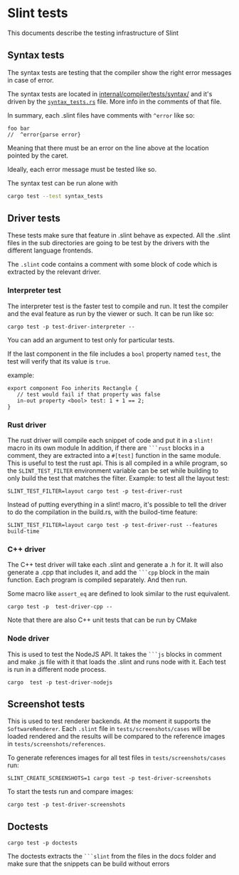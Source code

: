 <!-- Copyright © SixtyFPS GmbH <info@slint.dev> ; SPDX-License-Identifier: MIT -->
# Slint tests

This documents describe the testing infrastructure of Slint

## Syntax tests

The syntax tests are testing that the compiler show the right error messages in case of error.

The syntax tests are located in [internal/compiler/tests/syntax/](../internal/compiler/tests/syntax/) and it's driven by the
[`syntax_tests.rs`](../internal/compiler/tests/syntax_tests.rs) file. More info in the comments of that file.

In summary, each .slint files have comments with `^error` like so:

```ignore
foo bar
//  ^error{parse error}
```

Meaning that there must be an error on the line above at the location pointed by the caret.

Ideally, each error message must be tested like so.

The syntax test can be run alone with

```sh
cargo test --test syntax_tests
```

## Driver tests

These tests make sure that feature in .slint behave as expected.
All the .slint files in the sub directories are going to be test by the drivers with the different
language frontends.

The `.slint` code contains a comment with some block of code which is extracted by the relevant driver.

### Interpreter test

The interpreter test is the faster test to compile and run. It test the compiler and the eval feature
as run by the viewer or such. It can be run like so:

```
cargo test -p test-driver-interpreter --
```

You can add an argument to test only for particular tests.

If the last component in the file includes a `bool` property named `test`, the test will verify that its value is `true`.

example:

```slint
export component Foo inherits Rectangle {
   // test would fail if that property was false
   in-out property <bool> test: 1 + 1 == 2;
}
```

### Rust driver

The rust driver will compile each snippet of code and put it in a `slint!` macro in its own module
In addition, if there are ```` ```rust ```` blocks in a comment, they are extracted into a `#[test]`
function in the same module. This is useful to test the rust api.
This is all compiled in a while program, so the `SLINT_TEST_FILTER` environment variable can be
set while building to only build the test that matches the filter.
Example: to test all the layout test:

```
SLINT_TEST_FILTER=layout cargo test -p test-driver-rust
```

Instead of putting everything in a slint! macro, it's possible to tell the driver to do the
compilation in the build.rs, with the builod-time feature:

```
SLINT_TEST_FILTER=layout cargo test -p test-driver-rust --features build-time
```

### C++ driver

The C++ test driver will take each .slint and generate a .h for it. It will also generate a .cpp that
includes it, and add the ```` ```cpp ```` block in the main function.
Each program is compiled separately. And then run.

Some macro like `assert_eq` are defined to look similar to the rust equivalent.

```
cargo test -p  test-driver-cpp --
```

Note that there are also C++ unit tests that can be run by CMake

### Node driver

This is used to test the NodeJS API. It takes the ```` ```js ```` blocks in comment and make .js file
with it that loads the .slint and runs node with it.
Each test is run in a different node process.

```
cargo  test -p test-driver-nodejs
```

## Screenshot tests

This is used to test renderer backends. At the moment it supports the `SoftwareRenderer`. Each `.slint` file in `tests/screenshots/cases` will be loaded
rendered and the results will be compared to the reference images in `tests/screenshots/references`.

To generate references images for all test files in `tests/screenshots/cases` run:

```
SLINT_CREATE_SCREENSHOTS=1 cargo test -p test-driver-screenshots
```

To start the tests run and compare images:

```
cargo test -p test-driver-screenshots
```

## Doctests

```
cargo test -p doctests
```

The doctests extracts the ```` ```slint ````  from the files in the docs folder and make  sure that
the snippets can be build without errors
